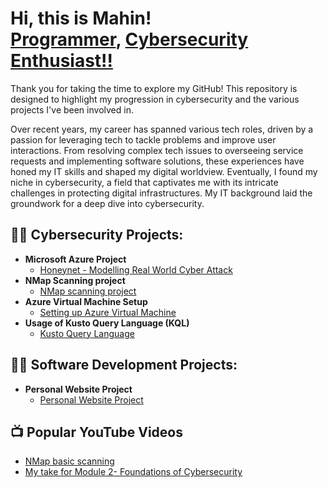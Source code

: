 <h1>Hi, this is Mahin! <br/><a href="https://github.com/mahin12">Programmer</a>, <a href="https://www.linkedin.com/in/mahin-arafat/">Cybersecurity Enthusiast!!</a></h1>

<p>Thank you for taking the time to explore my GitHub! This repository is designed to highlight my progression in cybersecurity and the various projects I've been involved in.</p>

Over recent years, my career has spanned various tech roles, driven by a passion for leveraging tech to tackle problems and improve user interactions. From resolving complex tech issues to overseeing service requests and implementing software solutions, these experiences have honed my IT skills and shaped my digital worldview. Eventually, I found my niche in cybersecurity, a field that captivates me with its intricate challenges in protecting digital infrastructures. My IT background laid the groundwork for a deep dive into cybersecurity.

<h2>👨‍💻 Cybersecurity Projects:</h2>

- <b>Microsoft Azure Project</b>
  - [Honeynet - Modelling Real World Cyber Attack](https://github.com/mahin12/Kusto-Query-Language)
- <b>NMap Scanning project</b>
  - [NMap scanning project](https://youtu.be/i-rUcpROfUY?si=vmy_5GWlDh7Xid4V)
- <b>Azure Virtual Machine Setup</b>
  - [Setting up Azure Virtual Machine](https://github.com/mahin12/Azure-Virtual-Machines)
- <b>Usage of Kusto Query Language (KQL)</b>
  - [Kusto Query Language](https://github.com/mahin12/Kusto-Query-Language)


<h2>👨‍💻 Software Development Projects:</h2>

- <b>Personal Website Project</b>
  - [Personal Website Project](https://mdmahinarafat.netlify.app/)

<h2>📺 Popular YouTube Videos</h2>

- [NMap basic scanning](https://www.youtube.com/watch?v=i-rUcpROfUY)
- [My take for Module 2- Foundations of Cybersecurity](https://www.youtube.com/watch?v=TpMDvxs_dWQ)


